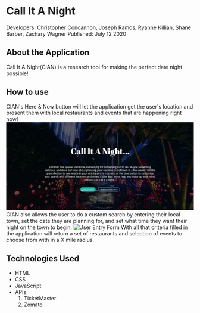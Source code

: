 # Call It A Night
Developers: Christopher Concannon, Joseph Ramos, Ryanne Killian, Shane Barber, Zachary Wagner
Published: July 12 2020

## About the Application
Call It A Night(CIAN) is a research tool for making the perfect date night possible!

## How to use
CIAN's Here & Now button will let the application get the user's location and present them with local restaurants and events that are happening right now!
![Here & Now Entry](./assets/images/HereNow.jpg)
CIAN also allows the user to do a custom search by entering their local town, set the date they are planning for, and set what time they want their night on the town to begin.
![User Entry Form](./assets/images/FormEntry.jpg)
With all that criteria filled in the application will return a set of restaurants and selection of events to choose from with in a X mile radius.

## Technologies Used
- HTML
- CSS
- JavaScript
- APIs
    1. TicketMaster
    2. Zomato